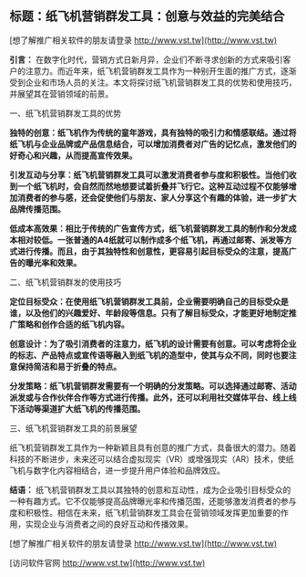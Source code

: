 ## **标题：纸飞机营销群发工具：创意与效益的完美结合**

[想了解推广相关软件的朋友请登录 http://www.vst.tw](http://www.vst.tw)

**引言：**
在数字化时代，营销方式日新月异，企业们不断寻求创新的方式来吸引客户的注意力。而近年来，纸飞机营销群发工具作为一种别开生面的推广方式，逐渐受到企业和市场人员的关注。本文将探讨纸飞机营销群发工具的优势和使用技巧，并展望其在营销领域的前景。

一、纸飞机营销群发工具的优势

**独特的创意：纸飞机作为传统的童年游戏，具有独特的吸引力和情感联结。通过将纸飞机与企业品牌或产品信息结合，可以增加消费者对广告的记忆点，激发他们的好奇心和兴趣，从而提高宣传效果。**

**引发互动与分享：纸飞机营销群发工具可以激发消费者参与度和积极性。当他们收到一个纸飞机时，会自然而然地想要试着折叠并飞行它。这种互动过程不仅能够增加消费者的参与感，还会促使他们与朋友、家人分享这个有趣的体验，进一步扩大品牌传播范围。**

**低成本高效果：相比于传统的广告宣传方式，纸飞机营销群发工具的制作和分发成本相对较低。一张普通的A4纸就可以制作成多个纸飞机，再通过邮寄、派发等方式进行传播。而且，由于其独特性和创意性，更容易引起目标受众的注意，提高广告的曝光率和效果。**

二、纸飞机营销群发的使用技巧

**定位目标受众：在使用纸飞机营销群发工具前，企业需要明确自己的目标受众是谁，以及他们的兴趣爱好、年龄段等信息。只有了解目标受众，才能更好地制定推广策略和创作合适的纸飞机内容。**

**创意设计：为了吸引消费者的注意力，纸飞机的设计需要有创意。可以考虑将企业的标志、产品特点或宣传语等融入到纸飞机的造型中，使其与众不同，同时也要注意保持简洁和易于折叠的特点。**

**分发策略：纸飞机营销群发需要有一个明确的分发策略。可以选择通过邮寄、活动派发或与合作伙伴合作等方式进行传播。此外，还可以利用社交媒体平台、线上线下活动等渠道扩大纸飞机的传播范围。**

三、纸飞机营销群发工具的前景展望

纸飞机营销群发工具作为一种新颖且具有创意的推广方式，具备很大的潜力。随着科技的不断进步，未来还可以结合虚拟现实（VR）或增强现实（AR）技术，使纸飞机与数字化内容相结合，进一步提升用户体验和品牌效应。

**结语：**
纸飞机营销群发工具以其独特的创意和互动性，成为企业吸引目标受众的一种有趣方式。它不仅能够提高品牌曝光率和传播范围，还能够激发消费者的参与度和积极性。相信在未来，纸飞机营销群发工具会在营销领域发挥更加重要的作用，实现企业与消费者之间的良好互动和传播效果。

[想了解推广相关软件的朋友请登录 http://www.vst.tw](http://www.vst.tw)


[访问软件官网 http://www.vst.tw](http://www.vst.tw)
